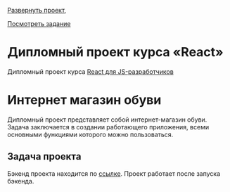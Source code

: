  [Развернуть проект](https://ra16-diploma-frontend.vercel.app/),
 
 [Посмотреть задание](https://github.com/netology-code/ra16-diploma)

# Дипломный проект курса «React» 

Дипломный проект курса [React для JS-разработчиков](https://netology.ru/programs/react)

# Интернет магазин обуви

Дипломный проект представляет собой интернет-магазин обуви. Задача заключается в создании работающего приложения, всеми основными функциями которого можно пользоваться.

## **Задача проекта**

Бэкенд проекта находится по [ссылке](https://github.com/alekseeva-t-v/ra16-diploma-backend). Проект работает после запуска бэкенда.